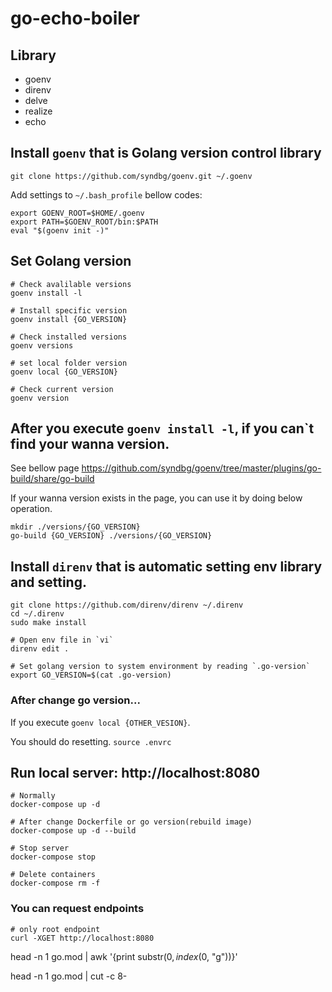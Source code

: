 # go-echo-boiler

## Library

- goenv
- direnv
- delve
- realize
- echo

## Install `goenv` that is Golang version control library

```
git clone https://github.com/syndbg/goenv.git ~/.goenv
```

Add settings to `~/.bash_profile` bellow codes:

```
export GOENV_ROOT=$HOME/.goenv
export PATH=$GOENV_ROOT/bin:$PATH
eval "$(goenv init -)"
```

## Set Golang version

```
# Check avalilable versions
goenv install -l

# Install specific version
goenv install {GO_VERSION}

# Check installed versions
goenv versions

# set local folder version
goenv local {GO_VERSION}

# Check current version
goenv version
```

## After you execute `goenv install -l`, if you can`t find your wanna version.

See bellow page
https://github.com/syndbg/goenv/tree/master/plugins/go-build/share/go-build

If your wanna version exists in the page, you can use it by doing below operation.

```
mkdir ./versions/{GO_VERSION}
go-build {GO_VERSION} ./versions/{GO_VERSION}
```

## Install `direnv` that is automatic setting env library and setting.

```
git clone https://github.com/direnv/direnv ~/.direnv
cd ~/.direnv
sudo make install
```

```
# Open env file in `vi`
direnv edit .

# Set golang version to system environment by reading `.go-version` 
export GO_VERSION=$(cat .go-version)
```

### After change go version...

If you execute `goenv local {OTHER_VESION}`.

You should do resetting.
`source .envrc`

## Run local server: http://localhost:8080

```
# Normally
docker-compose up -d

# After change Dockerfile or go version(rebuild image)
docker-compose up -d --build

# Stop server
docker-compose stop

# Delete containers
docker-compose rm -f
```

### You can request endpoints

```
# only root endpoint
curl -XGET http://localhost:8080

```

head -n 1 go.mod | awk '{print substr($0, index($0, "g"))}'

head -n 1 go.mod | cut -c 8-
